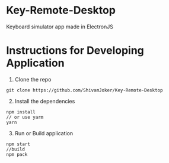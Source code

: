 # Key-Remote-Desktop
Keyboard simulator app made in ElectronJS
# Instructions for Developing Application
1. Clone the repo
```
git clone https://github.com/ShivamJoker/Key-Remote-Desktop
```

2. Install the dependencies
```
npm install
// or use yarm
yarn
```

3. Run or Build application
```
npm start
//build
npm pack
```

